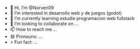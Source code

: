 - 👋 Hi, I’m @Norven09
- 👀 I’m interested in desarrollo web y de juegos (godot)
- 🌱 I’m currently learning estudie programacion web fullstack
- 💞️ I’m looking to collaborate on ...
- 📫 How to reach me ...
- 😄 Pronouns: ...
- ⚡ Fun fact: ...

<!---
Norven09/Norven09 is a ✨ special ✨ repository because its `README.md` (this file) appears on your GitHub profile.
You can click the Preview link to take a look at your changes.
--->
